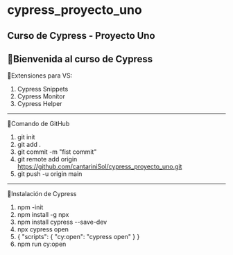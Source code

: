 # cypress_proyecto_uno
Curso de Cypress - Proyecto Uno
---
👋Bienvenida al curso de Cypress
--------------------------------------------
📌Extensiones para VS:
1. Cypress Snippets
2. Cypress Monitor
3. Cypress Helper
-------------------------------------------
📌Comando de GitHub
1. git init
2. git add .
3. git commit -m "fist commit"
4. git remote add origin https://github.com/cantariniSol/cypress_proyecto_uno.git
5. git push -u origin main
--------------------------------------------
📌Instalación de Cypress
1. npm -init
2. npm install -g npx
3. npm  install  cypress --save-dev
4. npx cypress open
5. {
  "scripts": {
    "cy:open": "cypress open"
  }
}
6. npm run cy:open
